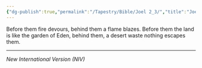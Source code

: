 ```yaml
---
{"dg-publish":true,"permalink":"/Tapestry/Bible/Joel 2_3/","title":"Joel 2:3","hide":true,"tags":["bible","bible-verse"],"dgHomeLink":true,"dgShowLocalGraph":true,"dgEnableSearch":true}
---
```


Before them fire devours, behind them a flame blazes. Before them the land is like the garden of Eden, behind them, a desert waste nothing escapes them.

---
*New International Version (NIV)*